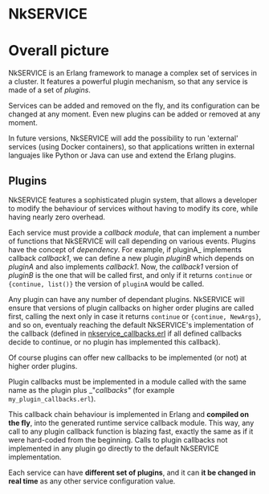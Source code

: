 # NkSERVICE

# Overall picture

NkSERVICE is an Erlang framework to manage a complex set of services in a cluster.
It features a powerful plugin mechanism, so that any service is made of a set of _plugins_.

Services can be added and removed on the fly, and its configuration can be changed at any moment. Even new plugins can be added or removed at any moment.

In future versions, NkSERVICE will add the possibility to run 'external' services (using Docker containers), so that applications written in external languajes like Python or Java can use and extend the Erlang plugins.


## Plugins


NkSERVICE features a sophisticated plugin system, that allows a developer to modify the behaviour of services without having to modify its core, while having nearly zero overhead.

Each service must provide a _callback module_, that can implement a number of functions that NkSERVICE will call depending on various events. Plugins have the concept of _dependency_. For example, if pluginA_ implements callback _callback1_, we can define a new plugin _pluginB_ which depends on _pluginA_ and also implements _callback1_. Now, the _callback1_ version of _pluginB_ is the one that will be called first, and only if it returns `continue` or `{continue, list()}` the version of `pluginA` would be called.

Any plugin can have any number of dependant plugins. NkSERVICE will ensure that versions of plugin callbacks on higher order plugins are called first, calling the next only in case it returns `continue` or `{continue, NewArgs}`, and so on, eventualy reaching the default NkSERVICE's implementation of the callback (defined in [nkservice_callbacks.erl](src/nkservice_callbacks.erl) if all defined callbacks decide to continue, or no plugin has implemented this callback).

Of course plugins can offer new callbacks to be implemented (or not) at higher order plugins.

Plugin callbacks must be implemented in a module called with the same name as the plugin plus _"_callbacks"_ (for example `my_plugin_callbacks.erl`).

This callback chain behaviour is implemented in Erlang and **compiled on the fly**, into the generated runtime service callback module. This way, any call to any plugin callback function is blazing fast, exactly the same as if it were hard-coded from the beginning. Calls to plugin callbacks not implemented in any plugin go directly to the default NkSERVICE implementation.

Each service can have **different set of plugins**, and it can **it be changed in real time** as any other service configuration value.



